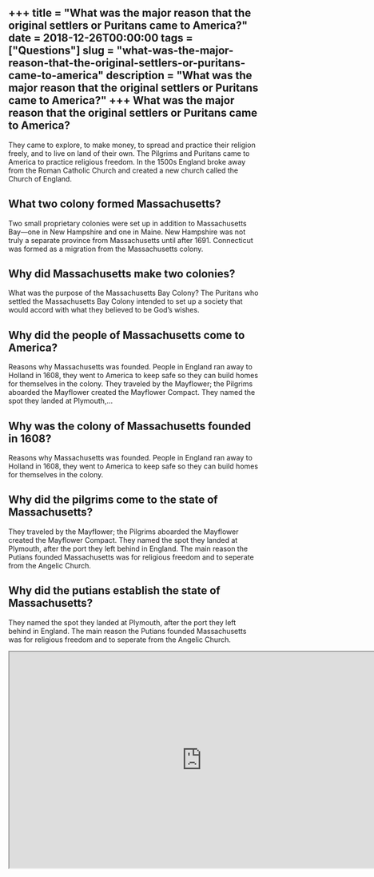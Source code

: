 +++
title = "What was the major reason that the original settlers or Puritans came to America?"
date = 2018-12-26T00:00:00
tags = ["Questions"]
slug = "what-was-the-major-reason-that-the-original-settlers-or-puritans-came-to-america"
description = "What was the major reason that the original settlers or Puritans came to America?"
+++
What was the major reason that the original settlers or Puritans came to America?
---------------------------------------------------------------------------------

They came to explore, to make money, to spread and practice their religion freely, and to live on land of their own. The Pilgrims and Puritans came to America to practice religious freedom. In the 1500s England broke away from the Roman Catholic Church and created a new church called the Church of England.

What two colony formed Massachusetts?
-------------------------------------

Two small proprietary colonies were set up in addition to Massachusetts Bay—one in New Hampshire and one in Maine. New Hampshire was not truly a separate province from Massachusetts until after 1691. Connecticut was formed as a migration from the Massachusetts colony.

Why did Massachusetts make two colonies?
----------------------------------------

What was the purpose of the Massachusetts Bay Colony? The Puritans who settled the Massachusetts Bay Colony intended to set up a society that would accord with what they believed to be God’s wishes.

Why did the people of Massachusetts come to America?
----------------------------------------------------

Reasons why Massachusetts was founded. People in England ran away to Holland in 1608, they went to America to keep safe so they can build homes for themselves in the colony. They traveled by the Mayflower; the Pilgrims aboarded the Mayflower created the Mayflower Compact. They named the spot they landed at Plymouth,…

Why was the colony of Massachusetts founded in 1608?
----------------------------------------------------

Reasons why Massachusetts was founded. People in England ran away to Holland in 1608, they went to America to keep safe so they can build homes for themselves in the colony.

Why did the pilgrims come to the state of Massachusetts?
--------------------------------------------------------

They traveled by the Mayflower; the Pilgrims aboarded the Mayflower created the Mayflower Compact. They named the spot they landed at Plymouth, after the port they left behind in England. The main reason the Putians founded Massachusetts was for religious freedom and to seperate from the Angelic Church.

Why did the putians establish the state of Massachusetts?
---------------------------------------------------------

They named the spot they landed at Plymouth, after the port they left behind in England. The main reason the Putians founded Massachusetts was for religious freedom and to seperate from the Angelic Church.

<iframe allow="accelerometer; autoplay; clipboard-write; encrypted-media; gyroscope; picture-in-picture" allowfullscreen="" class="__youtube_prefs__  epyt-is-override  no-lazyload" data-no-lazy="1" data-origheight="433" data-origwidth="770" data-skipgform_ajax_framebjll="" height="433" id="_ytid_65203" loading="lazy" src="https://www.youtube.com/embed/ZUdqlbQfWyg?enablejsapi=1&autoplay=0&cc_load_policy=0&cc_lang_pref=&iv_load_policy=1&loop=0&modestbranding=0&rel=1&fs=1&playsinline=0&autohide=2&theme=dark&color=red&controls=1&" title="YouTube player" width="770"></iframe>